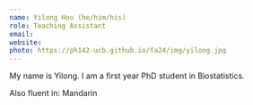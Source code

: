 ```yaml
---
name: Yilong Hou (he/him/his)
role: Teaching Assistant
email: 
website: 
photo: https://ph142-ucb.github.io/fa24/img/yilong.jpg
---
```


My name is Yilong. I am a first year PhD student in Biostatistics.

Also fluent in: Mandarin